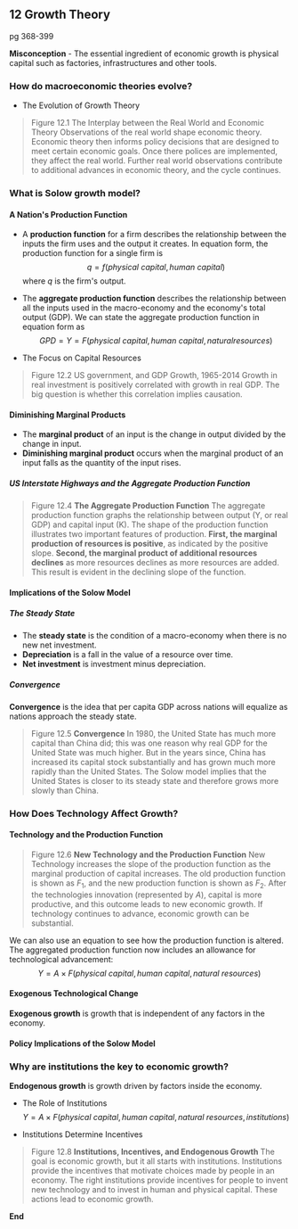 ## 12 Growth Theory
pg 368-399

**Misconception** - The essential ingredient of economic growth is physical capital such as factories, infrastructures and other tools.

### How do macroeconomic theories evolve?

+ The Evolution of Growth Theory
> Figure 12.1 The Interplay between the Real World and Economic Theory
Observations of the real world shape economic theory. Economic theory then informs policy decisions that are designed to meet certain economic goals. Once there polices are implemented, they affect the real world. Further real world observations contribute to additional advances in economic theory, and the cycle continues.

### What is Solow growth model?

#### A Nation's Production Function
+ A **production function** for a firm describes the relationship between the inputs the firm uses and the output it creates. In equation form, the production function for a single firm is
$$
q = f(physical \: capital, human \: capital) \tag{Equation 12.1}
$$
where $q$ is the firm's output.

+ The **aggregate production function** describes the relationship between all the inputs used in the macro-economy and the economy's total output (GDP). We can state the aggregate production function in equation form as
$$
GPD = Y = F(physical \: capital, human \: capital,  natural resources) \tag{Equation 12.2}
$$

+ The Focus on Capital Resources
> Figure 12.2
US government, and GDP Growth, 1965-2014
Growth in real investment is positively correlated with growth in real GDP. The big question is whether this correlation implies causation.

#### Diminishing Marginal Products

+ The **marginal product** of an input is the change in output divided by the change in input.
+ **Diminishing marginal product** occurs when the marginal product of an input falls as the quantity of the input rises.

##### US Interstate Highways and the Aggregate Production Function

> Figure 12.4
**The Aggregate Production Function**
The aggregate production function graphs the relationship between output (Y, or real GDP) and capital input (K). The shape of the production function illustrates two important features of production. **First, the marginal production of resources is positive**, as indicated by the positive slope. **Second, the marginal product of additional resources declines** as more resources declines as more resources are added. This result is evident in the declining slope of the function.

#### Implications of the Solow Model

##### The Steady State
 + The **steady state** is the condition of a macro-economy when there is no new net investment.
 + **Depreciation** is a fall in the value of a resource over time.
 + **Net investment** is investment minus depreciation.

##### Convergence
**Convergence** is the idea that per capita GDP across nations will equalize as nations approach the steady state.

> Figure 12.5
**Convergence**
In 1980, the United State has much more capital than China did; this was one reason why real GDP for the United State was much higher. But in the years since, China has increased its capital stock substantially and has grown much more rapidly than the United States. The Solow model implies that the United States is closer to its steady state and therefore grows more slowly than China.

### How Does Technology Affect Growth?

#### Technology and the Production Function

> Figure 12.6
**New Technology and the Production Function**
New Technology increases the slope of the production function as the marginal production of capital increases. The old production function is shown as $F_1$, and the new production function is shown as $F_2$. After the technologies innovation (represented by $A$), capital is more productive, and this outcome leads to new economic growth. If technology continues to advance, economic growth can be substantial.

We can also use an equation to see how the production function is altered. The aggregated production function now includes an allowance for technological advancement:
$$
Y = A \times  F(physical \: capital, human \: capital,  natural \: resources) \tag{Equation 12.3}
$$

#### Exogenous Technological Change
**Exogenous growth** is growth that is independent of any factors in the economy.

#### Policy Implications of the Solow Model

### Why are institutions the key to economic growth?
**Endogenous growth** is growth driven by factors inside the economy.

+ The Role of Institutions
$$
Y = A \times  F(physical \: capital, human \: capital,  natural \: resources, institutions) \tag{Equation 12.4}
$$

+ Institutions Determine Incentives
> Figure 12.8
**Institutions, Incentives, and Endogenous Growth**
The goal is economic growth, but it all starts with institutions. Institutions provide the incentives that motivate choices made by people in an economy. The right institutions provide incentives for people to invent new technology and to invest in human and physical capital. These actions lead to economic growth.

**End**
